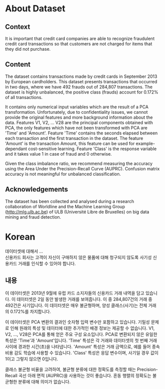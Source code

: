 # About Dataset
## Context
It is important that credit card companies are able to recognize fraudulent credit card transactions so that customers are not charged for items that they did not purchase.

## Content
The dataset contains transactions made by credit cards in September 2013 by European cardholders.
This dataset presents transactions that occurred in two days, where we have 492 frauds out of 284,807 transactions. The dataset is highly unbalanced, the positive class (frauds) account for 0.172% of all transactions.

It contains only numerical input variables which are the result of a PCA transformation. Unfortunately, due to confidentiality issues, we cannot provide the original features and more background information about the data. Features V1, V2, … V28 are the principal components obtained with PCA, the only features which have not been transformed with PCA are 'Time' and 'Amount'. Feature 'Time' contains the seconds elapsed between each transaction and the first transaction in the dataset. The feature 'Amount' is the transaction Amount, this feature can be used for example-dependant cost-sensitive learning. Feature 'Class' is the response variable and it takes value 1 in case of fraud and 0 otherwise.

Given the class imbalance ratio, we recommend measuring the accuracy using the Area Under the Precision-Recall Curve (AUPRC). Confusion matrix accuracy is not meaningful for unbalanced classification.

## Acknowledgements
The dataset has been collected and analysed during a research collaboration of Worldline and the Machine Learning Group (http://mlg.ulb.ac.be) of ULB (Université Libre de Bruxelles) on big data mining and fraud detection.

# Korean
데이터셋에 대해서 ...  
신용카드 회사는 고객이 자신이 구매하지 않은 물품에 대해 청구되지 않도록 사기성 신용카드 거래를 인식할 수 있어야 합니다.

## 내용
이 데이터셋은 2013년 9월에 유럽 카드 소지자들의 신용카드 거래 내역을 담고 있습니다. 이 데이터셋은 2일 동안 발생한 거래를 보여줍니다. 이 중 284,807건의 거래 중 492건은 사기입니다. 이 데이터셋은 매우 불균형하며, 양성 클래스(사기)는 전체 거래의 0.172%를 차지합니다.

이 데이터셋은 PCA 변환의 결과인 숫자형 입력 변수만 포함하고 있습니다. 기밀성 문제로 인해 원래의 특성 및 데이터에 대한 추가적인 배경 정보는 제공할 수 없습니다. V1, V2, ..., V28은 PCA를 통해 얻은 주요 구성 요소입니다. PCA로 변환되지 않은 유일한 특성은 'Time'과 'Amount'입니다. 'Time' 특성은 각 거래와 데이터셋의 첫 번째 거래 사이에 경과한 시간(초)을 나타냅니다. 'Amount' 특성은 거래 금액으로, 예를 들어 종속 비용 감도 학습에 사용할 수 있습니다. 'Class' 특성은 응답 변수이며, 사기일 경우 값이 1이고 그렇지 않으면 0입니다.

클래스 불균형 비율을 고려하여, 불균형 분류에 대한 정확도를 측정할 때는 Precision-Recall 곡선 아래 면적 (AUPRC)을 사용하는 것이 좋습니다. 혼동 행렬의 정확도는 불균형한 분류에 대해 의미가 없습니다.